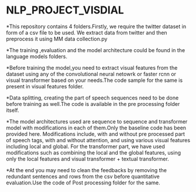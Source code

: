 # NLP_PROJECT_VISDIAL


*This repository contains 4 folders.Firstly, we require the twitter dataset in form of a csv file to be used.
We extract data from twitter and then preprocess it using MM data collection.py 

*The training ,evaluation and the model architecture could be found in the language models folders.

*Before training the model,you need to extract visual features from the dataset using any of the convolutional neural netowrk or faster rcnn or visual transformer based on your needs.The code sample for the same is present in visual features folder.

*Data splitting, creating the part of speech sequences need to be done before training as well.The code is available in the pre processing folder itself.

*The model architectures used are sequence to sequence and transformer model with modifications in each of them.Only the baseline code has been provided here.
Modifications include, with and without pre processed part of speech tags, with and without attention, and using various visual features including local and global.
For the transformer part, we have used modifications such as combining the local and the global features, using only the local features and visual transformer + textual transformer.

*At the end you may need to clean the feedbacks by removing the redundant sentences and rows from the csv before quantitative evaluation.Use the code of Post processing folder for the same.


